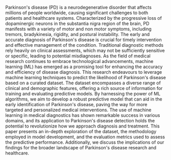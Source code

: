 Parkinson's disease (PD) is a neurodegenerative disorder that affects millions of people worldwide, causing 
significant challenges to both patients and healthcare systems. Characterized by the progressive loss of 
dopaminergic neurons in the substantia nigra region of the brain, PD manifests with a variety of motor and non
motor symptoms, including tremors, bradykinesia, rigidity, and postural instability. 
The early and accurate diagnosis of Parkinson's disease is crucial for timely intervention and effective 
management of the condition. Traditional diagnostic methods rely heavily on clinical assessments, which may not 
be sufficiently sensitive or specific, leading to potential misdiagnoses. As the field of medical research continues 
to embrace technological advancements, machine learning (ML) has emerged as a promising tool for enhancing 
the accuracy and efficiency of disease diagnosis. 
This research endeavours to leverage machine learning techniques to predict the likelihood of Parkinson's disease 
based on a curated dataset. The dataset encompasses a diverse range of clinical and demographic features, offering 
a rich source of information for training and evaluating predictive models. By harnessing the power of ML 
algorithms, we aim to develop a robust predictive model that can aid in the early identification of Parkinson's 
disease, paving the way for more targeted and personalized medical interventions. 
The use of machine learning in medical diagnostics has shown remarkable success in various domains, and its 
application to Parkinson's disease detection holds the potential to revolutionize how we approach diagnosis and 
treatment. This paper presents an in-depth exploration of the dataset, the methodology employed in model 
development, and the evaluation metrics used to assess the predictive performance. Additionally, we discuss the 
implications of our findings for the broader landscape of Parkinson's disease research and healthcare. 
